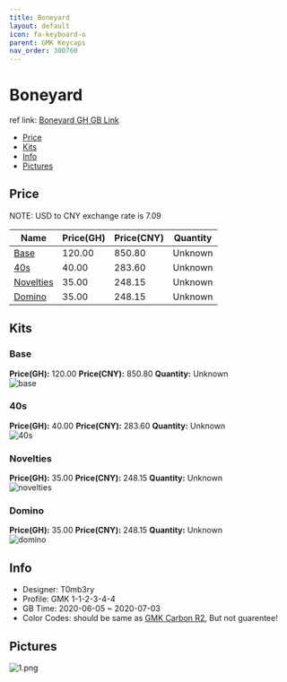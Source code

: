 ```yaml
---
title: Boneyard 
layout: default
icon: fa-keyboard-o
parent: GMK Keycaps
nav_order: 300760
---
```


# Boneyard 

ref link: [Boneyard GH GB Link]()  
* [Price](#price)  
* [Kits](#kits)  
* [Info](#info)  
* [Pictures](#pictures)  


## Price  

NOTE: USD to CNY exchange rate is 7.09

| Name          | Price(GH)    |  Price(CNY) | Quantity |
| ------------- | ------------ |  ---------- | -------- |
|[Base](#base)|120.00|850.80|Unknown|
|[40s](#40s)|40.00|283.60|Unknown|
|[Novelties](#novelties)|35.00|248.15|Unknown|
|[Domino](#domino)|35.00|248.15|Unknown|


## Kits  
### Base  
**Price(GH):** 120.00    **Price(CNY):** 850.80    **Quantity:** Unknown  
<img src="{{ 'assets/images/gmk-keycaps/boneyard/kits_pics/base.png' | relative_url }}" alt="base" class="image featured">

### 40s  
**Price(GH):** 40.00    **Price(CNY):** 283.60    **Quantity:** Unknown  
<img src="{{ 'assets/images/gmk-keycaps/boneyard/kits_pics/40s.png' | relative_url }}" alt="40s" class="image featured">

### Novelties  
**Price(GH):** 35.00    **Price(CNY):** 248.15    **Quantity:** Unknown  
<img src="{{ 'assets/images/gmk-keycaps/boneyard/kits_pics/novelties.png' | relative_url }}" alt="novelties" class="image featured">

### Domino  
**Price(GH):** 35.00    **Price(CNY):** 248.15    **Quantity:** Unknown  
<img src="{{ 'assets/images/gmk-keycaps/boneyard/kits_pics/domino.png' | relative_url }}" alt="domino" class="image featured">


## Info  
* Designer: T0mb3ry  
* Profile: GMK 1-1-2-3-4-4  
* GB Time: 2020-06-05 ~ 2020-07-03  
* Color Codes: should be same as [GMK Carbon R2](https://matrixzj.github.io/docs/gmk-keycaps/Carbon-R2/), But not guarentee!    


## Pictures  
<img src="{{ 'assets/images/gmk-keycaps/boneyard/rendering_pics/1.png' | relative_url }}" alt="1.png" class="image featured">
